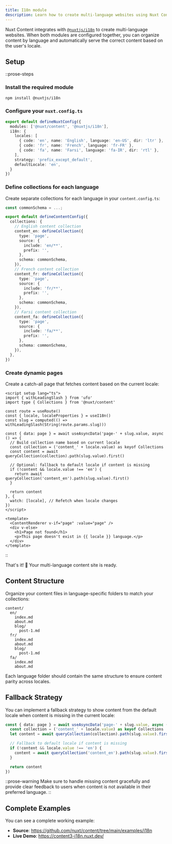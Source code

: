 ```yaml
---
title: I18n module
description: Learn how to create multi-language websites using Nuxt Content with the @nuxtjs/i18n module.
---
```


Nuxt Content integrates with [`@nuxtjs/i18n`](https://i18n.nuxtjs.org/) to create multi-language websites. When both modules are configured together, you can organize content by language and automatically serve the correct content based on the user's locale.

## Setup

::prose-steps
### Install the required module

```bash [terminal]
npm install @nuxtjs/i18n
```

### Configure your `nuxt.config.ts`

```ts [nuxt.config.ts]
export default defineNuxtConfig({
  modules: ['@nuxt/content', '@nuxtjs/i18n'],
  i18n: {
    locales: [
      { code: 'en', name: 'English', language: 'en-US', dir: 'ltr' },
      { code: 'fr', name: 'French', language: 'fr-FR' },
      { code: 'fa', name: 'Farsi', language: 'fa-IR', dir: 'rtl' },
    ],
    strategy: 'prefix_except_default',
    defaultLocale: 'en',
  }
})
```

### Define collections for each language

Create separate collections for each language in your `content.config.ts`:

```ts [content.config.ts]
const commonSchema = ...;

export default defineContentConfig({
  collections: {
    // English content collection
    content_en: defineCollection({
      type: 'page',
      source: {
        include: 'en/**',
        prefix: '',
      },
      schema: commonSchema,
    }),
    // French content collection
    content_fr: defineCollection({
      type: 'page',
      source: {
        include: 'fr/**',
        prefix: '',
      },
      schema: commonSchema,
    }),
    // Farsi content collection
    content_fa: defineCollection({
      type: 'page',
      source: {
        include: 'fa/**',
        prefix: '',
      },
      schema: commonSchema,
    }),
  },
})
```

### Create dynamic pages

Create a catch-all page that fetches content based on the current locale:

```vue [pages/\[...slug\].vue]
<script setup lang="ts">
import { withLeadingSlash } from 'ufo'
import type { Collections } from '@nuxt/content'

const route = useRoute()
const { locale, localeProperties } = useI18n()
const slug = computed(() => withLeadingSlash(String(route.params.slug)))

const { data: page } = await useAsyncData('page-' + slug.value, async () => {
  // Build collection name based on current locale
  const collection = ('content_' + locale.value) as keyof Collections
  const content = await queryCollection(collection).path(slug.value).first()

  // Optional: fallback to default locale if content is missing
  if (!content && locale.value !== 'en') {
    return await queryCollection('content_en').path(slug.value).first()
  }

  return content
}, {
  watch: [locale], // Refetch when locale changes
})
</script>

<template>
  <ContentRenderer v-if="page" :value="page" />
  <div v-else>
    <h1>Page not found</h1>
    <p>This page doesn't exist in {{ locale }} language.</p>
  </div>
</template>
```
::

That's it! 🚀 Your multi-language content site is ready.

## Content Structure

Organize your content files in language-specific folders to match your collections:

```
content/
  en/
    index.md
    about.md
    blog/
      post-1.md
  fr/
    index.md
    about.md
    blog/
      post-1.md
  fa/
    index.md
    about.md
```

Each language folder should contain the same structure to ensure content parity across locales.

## Fallback Strategy

You can implement a fallback strategy to show content from the default locale when content is missing in the current locale:

```ts [pages/\[...slug\].vue]
const { data: page } = await useAsyncData('page-' + slug.value, async () => {
  const collection = ('content_' + locale.value) as keyof Collections
  let content = await queryCollection(collection).path(slug.value).first()

  // Fallback to default locale if content is missing
  if (!content && locale.value !== 'en') {
    content = await queryCollection('content_en').path(slug.value).first()
  }

  return content
})
```

::prose-warning
Make sure to handle missing content gracefully and provide clear feedback to users when content is not available in their preferred language.
::

## Complete Examples

You can see a complete working example:
- **Source**: https://github.com/nuxt/content/tree/main/examples/i18n
- **Live Demo**: https://content3-i18n.nuxt.dev/